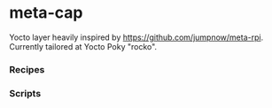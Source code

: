 # meta-cap
Yocto layer heavily inspired by https://github.com/jumpnow/meta-rpi.
<br>
Currently tailored at Yocto Poky "rocko".
### Recipes
### Scripts
